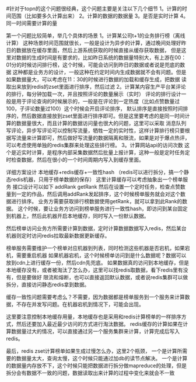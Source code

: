 #针对于topn的这个问题很经典，这个问题主要是关注以下几个细节
1。计算的时间范围（比如要多久计算出来）
2。计算的数据的数据量
3。是否是实时计算
4。同一时间需要计算的量

第一个问题比较简单，举几个具体的场景
1。计算某公司t+1的业务排行榜（离线计算）
    这种场景时间范围就很长，一般是设计为异步的计算，通过晚间处理好昨日的数据放在缓存里面，然后上游系统获取的时候直接从缓存获取数据，
但是这里对数据的生成时间是有要求的，比如昨日系统的数据量特别大，有上游在00：01分的时候访问排行榜，这个时候，可能会访问到昨日的数据或者说是兜底的数据
这种都是业务方的设计，一般这种在约定时间内生成数据就不会有问题。但是如果数据量大，可以考虑在11：30的时候进行数据的加载和缓存生成，把数据
读取出来放到redis的zset里面进行排序，然后过滤
2。计算某内容生产平台某评论的排行，每分钟加载一次，并且按照评论的数量展示（实时）
    评论的排行设计一般是用于评论查询的时候展示的，一般是在评论到一定热度（比如点赞数量过100，子评论数量过100）这个时候会开启评论排序，
默认排序是直接按照时间排序的，然后数据直接放到zset里面进行排序即可。但是这里要考虑的是同一时间计算的数据量很大，而且计算的数据访问量也很大的问题，这里可以采取
消息队列写评论，异步写评论可以控制写流量，牺牲一定的实时性，这样计算排行榜只要根据写流量来计算即可，然后做好写流量的数据隔离和限流，如果是对于爆点热评，
可以考虑使用单独的redis集群来处理这些排行榜。
3。计算网站api的访问次数
    这个是近实时计算，是程序内部采集数据然后批量上报计算，这种一般是定时任务定时检查数据，然后在很小的一个时间周期内写入到缓存里面。

详细方案设计
本地缓存+redis缓存+一致性hash （redis可以进行拆分，搞一个静态redis机器，只用于榜单数据的保存）
这里计算缓存可以考虑抽象出一个榜单服务
接口设计可以如下
addRank
getRank
然后在设置一个定时任务，检查点赞数量到一定的作品，然后调用addRank发起排序，这个时候榜单服务就会对这个数据进行排序。
业务方需要获取排行榜数据使用getRank，就可以拿到此Rank的数据。
这个时候，要让业务方访问到榜单服务进行一致性hash，即访问到某台固定到机器上，然后此机器开启本地缓存，同时写入一份默认数据。

然后榜单访问业务方所需要计算到数据，定时计算数据数据写入redis，然后某台机器则定时访问redis拉取最新数据更新缓存。

榜单服务需要维护一个榜单对应机器到列表，同时检测这些机器是否宕机，如果宕机，需要重启机器
如果机器宕机，这个时候榜单访问到是什么数据呢？数据可以放到cdn上进行缓存一份，然后cdn先兜底。
如果数据真的访问到本地缓存，但是本地缓存没有，或者被淘汰了怎么办，这里可以找redis取数据，看下redis里有没有，但是要做好
限流和熔断，也可以直接返回默认数据，或者说redis集群可以做拆分，直接访问静态redis拿到数据。

缓存一致性问题需要考虑么？不需要，因为数据都是榜单服务到一个服务来计算数据，不存在并发写问题。在机器宕机到情况下，可能会出现。

这里要注意控制本地缓存用量，本地缓存也是采用和redis计算榜单的一样排序方式，然后还要加入最近最少访问的方式进行淘汰数据。
redis缓存的计算如果在计算数据量过大的情况，可以直接通过另一个服务集群来计算，计算完成后写入redis。

最后，redis zset计算榜单如果生成过慢怎么办，这里2个瓶颈，
一个是计算所需要的数据量太大，查询太慢，这个时候只能通过加db的读节点解决。
一个是计算的数据量内存放不下，这个时候只能把数据进行拆分做mapreduce的处理，但是拆分会有数据不一致的问题，数据读取出来计算的过程中变化来就会不一致

